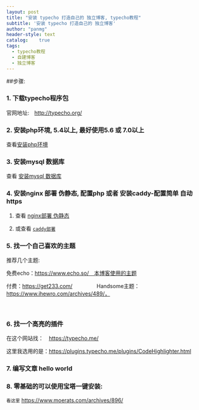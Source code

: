 ```yaml
---
layout: post
title: "安装 typecho 打造自己的 独立博客, typecho教程"
subtitle: '安装 typecho 打造自己的 独立博客'
author: "panmg"
header-style: text
catalog:    true
tags:
  - typecho教程
  - 自建博客
  - 独立博客
---
```



##步骤: 
### 1. 下载typecho程序包

官网地址:　http://typecho.org/

### 2. 安装php环境, 5.4以上, 最好使用5.6 或 7.0以上
查看[安装php环境](https://cocook.cn/2019/10/08/centos-6-7-php/)

### 3. 安装mysql 数据库
查看 [安装mysql 数据库](https://cocook.cn/2019/10/08/centos-6-7-mysql5.6-mysql5.7/)

### 4. 安装nginx 部署 伪静态, 配置php 或者 安装caddy-配置简单 自动https

1. 查看   [nginx部署 伪静态](https://cocook.cn/2019/10/08/centos-6-7-nginx/)

2. 或查看 [`caddy部署`](https://cocook.cn/2019/10/08/centos-6-7-caddy/)

### 5. 找一个自己喜欢的主题

推荐几个主题:　

免费echo：https://www.echo.so/　本博客使用的主题

付费：https://get233.com/
　
　　　Handsome主题：https://www.ihewro.com/archives/489/，

　　　
### 6. 找一个高亮的插件

在这个网站找：　https://typecho.me/

这里我选用的是：https://plugins.typecho.me/plugins/CodeHighlighter.html

### 7. 编写文章 hello world 

### 8. 零基础的可以使用宝塔一键安装:
 `看这里` https://www.moerats.com/archives/896/





